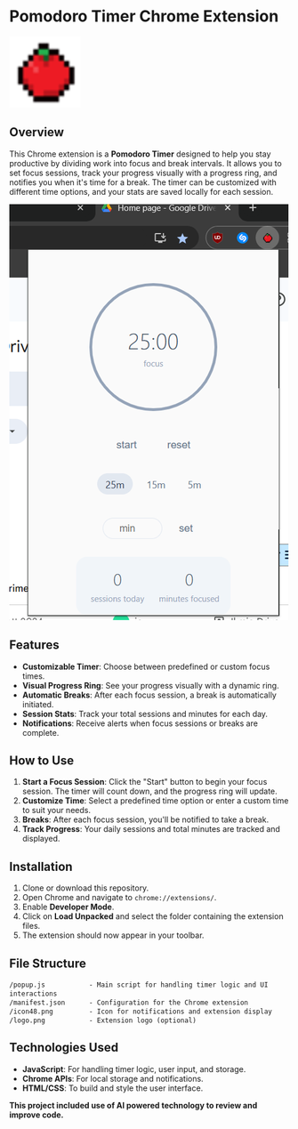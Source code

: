 
# Pomodoro Timer Chrome Extension

![Extension Logo](icon128.png)

## Overview

This Chrome extension is a **Pomodoro Timer** designed to help you stay productive by dividing work into focus and break intervals. It allows you to set focus sessions, track your progress visually with a progress ring, and notifies you when it's time for a break. The timer can be customized with different time options, and your stats are saved locally for each session.

![Preview of Extension](secondary-image-files/preview.png)

## Features

- **Customizable Timer**: Choose between predefined or custom focus times.
- **Visual Progress Ring**: See your progress visually with a dynamic ring.
- **Automatic Breaks**: After each focus session, a break is automatically initiated.
- **Session Stats**: Track your total sessions and minutes for each day.
- **Notifications**: Receive alerts when focus sessions or breaks are complete.

## How to Use

1. **Start a Focus Session**: Click the "Start" button to begin your focus session. The timer will count down, and the progress ring will update.
2. **Customize Time**: Select a predefined time option or enter a custom time to suit your needs.
3. **Breaks**: After each focus session, you'll be notified to take a break.
4. **Track Progress**: Your daily sessions and total minutes are tracked and displayed.

## Installation

1. Clone or download this repository.
2. Open Chrome and navigate to `chrome://extensions/`.
3. Enable **Developer Mode**.
4. Click on **Load Unpacked** and select the folder containing the extension files.
5. The extension should now appear in your toolbar.

## File Structure

```
/popup.js           - Main script for handling timer logic and UI interactions
/manifest.json      - Configuration for the Chrome extension
/icon48.png         - Icon for notifications and extension display
/logo.png           - Extension logo (optional)
```

## Technologies Used

- **JavaScript**: For handling timer logic, user input, and storage.
- **Chrome APIs**: For local storage and notifications.
- **HTML/CSS**: To build and style the user interface.

**This project included use of AI powered technology to review and improve code.**
